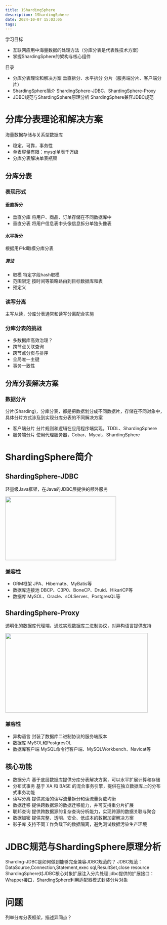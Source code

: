 ```yaml
---
title: 1ShardingSphere
description: 1ShardingSphere
date: 2024-10-07 15:03:05
tags:
---
```

学习目标
- 互联网应用中海量数据的处理方法（分库分表是代表性技术方案）
- 掌握ShardingSphere的架构与核心组件

目录
- 分库分表理论和解决方案
    垂直拆分、水平拆分
    分片（服务端分片、客户端分片）
- ShardingSphere简介
    ShardingSphere-JDBC、ShardingSphere-Proxy
- JDBC规范与ShardingSphere原理分析
ShardingSphere兼容JDBC规范
#  分库分表理论和解决方案
海量数据存储与关系型数据库
- 稳定，可靠，事务性
- 单表容量有限：mysql单表千万级
- 分库分表解决单表瓶颈
## 分库分表
### 表现形式
#### 垂直拆分
- 垂直分库
将用户、商品、订单存储在不同数据库中
- 垂直分表
将用户信息表中头像信息拆分单独头像表

#### 水平拆分
根据用户Id取模分库分表

##### 算法
- 取模 
特定字段hash取模
- 范围限定
按时间等策略路由到目标数据库和表
- 预定义

### 读写分离
主写从读，分库分表通常和读写分离配合实施

### 分库分表的挑战
- 多数据库高效治理？
- 跨节点关联查询
- 跨节点分页与排序
- 全局唯一主键
- 事务一致性

## 分库分表解决方案
### 数据分片
分片(Sharding)，分库分表，都是把数据划分成不同数据片，存储在不同对象中，具体分片方式涉及到实现分库分表的不同解决方案
- 客户端分片
分片规则和逻辑在应用程序端实现。TDDL、ShardingSphere
- 服务端分片
使用代理服务器，Cobar、Mycat、ShardingSphere

# ShardingSphere简介

## ShardingSphere-JDBC
轻量级Java框架，在Java的JDBC层提供的额外服务
<!-- ![]() -->
<img src='1-ShardingSphere-JDBC.png' width='350px' height='200px'>

### 兼容性
- ORM框架
JPA、Hibernate、MyBatis等
- 数据库连接池
DBCP、C3P0、BoneCP、Druid、HikariCP等
- 数据库
MySOL、Oracle、sOLServer、PostgresQL等

## ShardingSphere-Proxy
透明化的数据库代理端，通过实现数据库二进制协议，对异构语言提供支持
<!-- ![]() -->
<img src='1-ShardingSphere-Proxy.png' width='450px' height='250px'>

### 兼容性
- 异构语言
封装了数据库二进制协议的服务端版本
- 数据库
MySOL和PostgresOL
- 数据库客户端
MySQL命令行客户端、MySQLWorkbench、Navicat等

## 核心功能

- 数据分片
基于底层数据库提供分库分表解决方案，可以水平扩展计算和存储
- 分布式事务
基于 XA 和 BASE 的混合事务引擎，提供在独立数据库上的分布式事务功能
- 读写分离
提供灵活的读写流量拆分和读流量负载均衡
- 数据迁移
提供跨数据源的数据迁移能力，并可支持重分片扩展
- 联邦查询
提供跨数据源的复杂查询分析能力，实现跨源的数据关联与聚合
- 数据加密
提供完整、透明、安全、低成本的数据加密解决方案
- 影子库
支持不同工作负载下的数据隔离，避免测试数据污染生产环境

# JDBC规范与ShardingSphere原理分析
Sharding-JDBC是如何做到能够完全兼容JDBC规范的？
JDBC规范：DataSource,Connection,Statement,exec sql,ResultSet,close resource
ShardingSphere对JDBC核心对象扩展注入分片处理
jdbc提供的扩展接口：Wrapper接口，ShardingSphere利用适配器模式封装分片对象

# 问题
列举分库分表框架，描述异同点？


